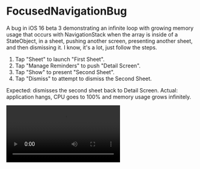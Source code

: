# FocusedNavigationBug

A bug in iOS 16 beta 3 demonstrating an infinite loop with growing memory usage that occurs with NavigationStack when the array is inside of a StateObject, in a sheet, 
pushing another screen, presenting another sheet, and then dismissing it. I know, it's a lot, just follow the steps.

1. Tap "Sheet" to launch "First Sheet".
2. Tap "Manage Reminders" to push "Detail Screen".
3. Tap "Show" to present "Second Sheet".
4. Tap "Dismiss" to attempt to dismiss the Second Sheet.

Expected: dismisses the second sheet back to Detail Screen.
Actual: application hangs, CPU goes to 100% and memory usage grows infinitely.

<video>
  <source src="https://github.com/UberJason/FocusedNavigationBug/blob/main/FocusedNavigationBug.mov" type="video/mp4">
</video>
